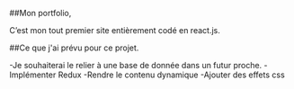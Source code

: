 ##Mon portfolio,

C’est mon tout premier site entièrement codé en react.js.

##Ce que j'ai prévu pour ce projet.

-Je souhaiterai le relier à une base de donnée dans un futur proche.
-Implémenter Redux
-Rendre le contenu dynamique
-Ajouter des effets css 


